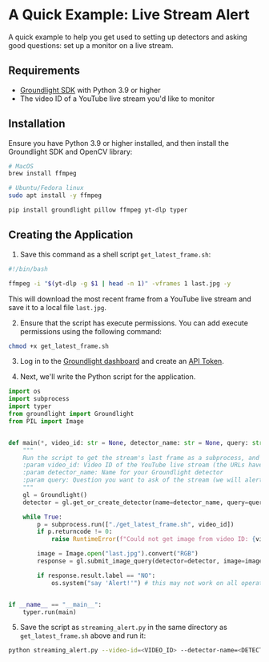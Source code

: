 # A Quick Example: Live Stream Alert

A quick example to help you get used to setting up detectors and asking good questions: set up a monitor on a live stream.

## Requirements

- [Groundlight SDK](/docs/installation/) with Python 3.9 or higher
- The video ID of a YouTube live stream you'd like to monitor

## Installation

Ensure you have Python 3.9 or higher installed, and then install the Groundlight SDK and OpenCV library:

```bash
# MacOS
brew install ffmpeg

# Ubuntu/Fedora linux
sudo apt install -y ffmpeg

pip install groundlight pillow ffmpeg yt-dlp typer
```

## Creating the Application

1. Save this command as a shell script `get_latest_frame.sh`:
```bash title="get_latest_frame.sh"
#!/bin/bash

ffmpeg -i "$(yt-dlp -g $1 | head -n 1)" -vframes 1 last.jpg -y
```

This will download the most recent frame from a YouTube live stream and save it to a local file `last.jpg`.

2. Ensure that the script has execute permissions. You can add execute permissions using the following command:

```bash
chmod +x get_latest_frame.sh
```

3. Log in to the [Groundlight dashboard](https://dashboard.groundlight.ai) and create an [API Token](https://dashboard.groundlight.ai/reef/my-account/api-tokens).

4. Next, we'll write the Python script for the application.

```python notest title="streaming_alert.py"
import os
import subprocess
import typer
from groundlight import Groundlight
from PIL import Image


def main(*, video_id: str = None, detector_name: str = None, query: str = None, confidence: float = 0.75, wait: int = 60):
    """
    Run the script to get the stream's last frame as a subprocess, and submit result as an image query to a Groundlight detector
    :param video_id: Video ID of the YouTube live stream (the URLs have the form https://www.youtube.com/watch?v=<VIDEO_ID>)
    :param detector_name: Name for your Groundlight detector
    :param query: Question you want to ask of the stream (we will alert on the answer of NO)
    """
    gl = Groundlight()
    detector = gl.get_or_create_detector(name=detector_name, query=query, confidence_threshold=confidence)

    while True:
        p = subprocess.run(["./get_latest_frame.sh", video_id])
        if p.returncode != 0:
            raise RuntimeError(f"Could not get image from video ID: {video_id}. Process exited with return code {p.returncode}.")

        image = Image.open("last.jpg").convert("RGB")
        response = gl.submit_image_query(detector=detector, image=image, wait=wait)

        if response.result.label == "NO":
            os.system("say 'Alert!'") # this may not work on all operating systems


if __name__ == "__main__":
    typer.run(main)

```

5. Save the script as `streaming_alert.py` in the same directory as `get_latest_frame.sh` above and run it:

```bash
python streaming_alert.py --video-id=<VIDEO_ID> --detector-name=<DETECTOR_NAME> --query=<QUERY IN QUOTATION MARKS>
```
